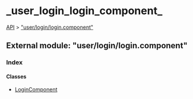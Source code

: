 # \_user\_login\_login\_component\_

[API](../../api-1.md) &gt; ["user/login/login.component"](_user_login_login_component_.md)

## External module: "user/login/login.component"

### Index

#### Classes

* [LoginComponent](../classes/_user_login_login_component_.logincomponent.md)

